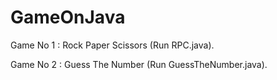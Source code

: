 # GameOnJava

Game No 1 : Rock Paper Scissors (Run RPC.java).

Game No 2 : Guess The Number (Run GuessTheNumber.java).
